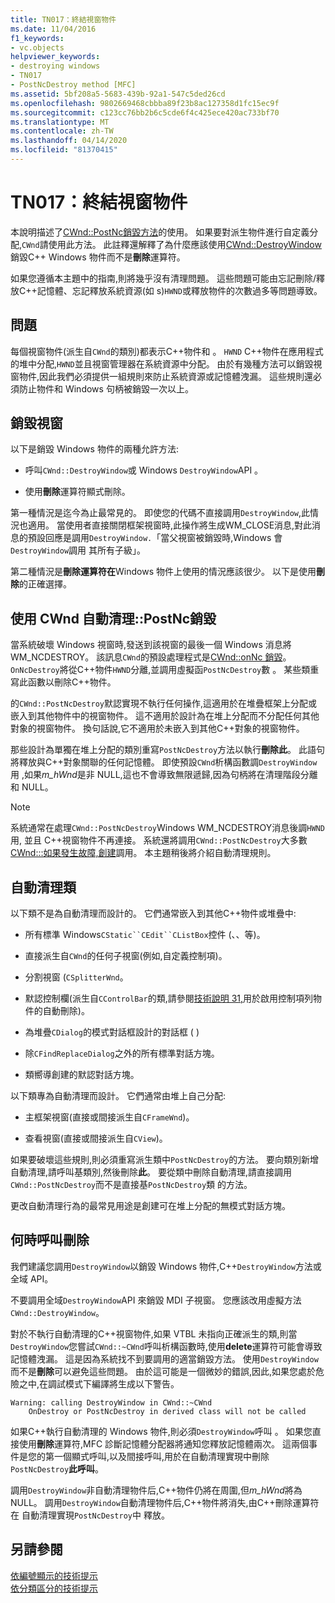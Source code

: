 ```yaml
---
title: TN017：終結視窗物件
ms.date: 11/04/2016
f1_keywords:
- vc.objects
helpviewer_keywords:
- destroying windows
- TN017
- PostNcDestroy method [MFC]
ms.assetid: 5bf208a5-5683-439b-92a1-547c5ded26cd
ms.openlocfilehash: 9802669468cbbba89f23b8ac127358d1fc15ec9f
ms.sourcegitcommit: c123cc76bb2b6c5cde6f4c425ece420ac733bf70
ms.translationtype: MT
ms.contentlocale: zh-TW
ms.lasthandoff: 04/14/2020
ms.locfileid: "81370415"
---
```

# <a name="tn017-destroying-window-objects"></a>TN017：終結視窗物件

本說明描述了[CWnd::PostNc銷毀方法](../mfc/reference/cwnd-class.md#postncdestroy)的使用。 如果要對派生物件進行自定義分配,`CWnd`請使用此方法。 此註釋還解釋了為什麼應該使用[CWnd::DestroyWindow](../mfc/reference/cwnd-class.md#destroywindow)銷毀C++ Windows 物件而不是**刪除**運算符。

如果您遵循本主題中的指南,則將幾乎沒有清理問題。 這些問題可能由忘記刪除/釋放C++記憶體、忘記釋放系統資源(如 s)`HWND`或釋放物件的次數過多等問題導致。

## <a name="the-problem"></a>問題

每個視窗物件(派生自`CWnd`的類別)都表示C++物件和 。 `HWND` C++物件在應用程式的堆中分配,`HWND`並且視窗管理器在系統資源中分配。 由於有幾種方法可以銷毀視窗物件,因此我們必須提供一組規則來防止系統資源或記憶體洩漏。 這些規則還必須防止物件和 Windows 句柄被銷毀一次以上。

## <a name="destroying-windows"></a>銷毀視窗

以下是銷毀 Windows 物件的兩種允許方法:

- 呼叫`CWnd::DestroyWindow`或 Windows `DestroyWindow`API 。

- 使用**刪除**運算符顯式刪除。

第一種情況是迄今為止最常見的。 即使您的代碼不直接調用`DestroyWindow`,此情況也適用。 當使用者直接關閉框架視窗時,此操作將生成WM_CLOSE消息,對此消息的預設回應是調用`DestroyWindow.`「當父視窗被銷毀時,Windows 會`DestroyWindow`調用 其所有子級」。

第二種情況是**刪除運算符在**Windows 物件上使用的情況應該很少。 以下是使用**刪除**的正確選擇。

## <a name="auto-cleanup-with-cwndpostncdestroy"></a>使用 CWnd 自動清理::PostNc銷毀

當系統破壞 Windows 視窗時,發送到該視窗的最後一個 Windows 消息將WM_NCDESTROY。 該訊息`CWnd`的預設處理程式是[CWnd::onNc 銷毀](../mfc/reference/cwnd-class.md#onncdestroy)。 `OnNcDestroy`將從C++物件`HWND`分離,並調用虛擬函`PostNcDestroy`數 。 某些類重寫此函數以刪除C++物件。

的`CWnd::PostNcDestroy`默認實現不執行任何操作,這適用於在堆疊框架上分配或嵌入到其他物件中的視窗物件。 這不適用於設計為在堆上分配而不分配任何其他對象的視窗物件。 換句話說,它不適用於未嵌入到其他C++對象的視窗物件。

那些設計為單獨在堆上分配的類別重寫`PostNcDestroy`方法以執行**刪除此**。 此語句將釋放與C++對象關聯的任何記憶體。 即使預設`CWnd`析構函數調`DestroyWindow`用 ,如果*m_hWnd*是非 NULL,這也不會導致無限遞歸,因為句柄將在清理階段分離和 NULL。

> [!NOTE]
> 系統通常在處理`CWnd::PostNcDestroy`Windows WM_NCDESTROY消息後調`HWND`用, 並且 C++視窗物件不再連接。 系統還將調用`CWnd::PostNcDestroy`大多數[CWnd:::如果發生故障,創建](../mfc/reference/cwnd-class.md#create)調用。 本主題稍後將介紹自動清理規則。

## <a name="auto-cleanup-classes"></a>自動清理類

以下類不是為自動清理而設計的。 它們通常嵌入到其他C++物件或堆疊中:

- 所有標準 Windows`CStatic``CEdit``CListBox`控件 (、、等)。

- 直接派生自`CWnd`的任何子視窗(例如,自定義控制項)。

- 分割視窗 (`CSplitterWnd`。

- 默認控制欄(派生自`CControlBar`的類,請參閱[技術說明 31,](../mfc/tn031-control-bars.md)用於啟用控制項列物件的自動刪除)。

- 為堆疊`CDialog`的模式對話框設計的對話框 ( )

- 除`CFindReplaceDialog`之外的所有標準對話方塊。

- 類嚮導創建的默認對話方塊。

以下類專為自動清理而設計。 它們通常由堆上自己分配:

- 主框架視窗(直接或間接派生自`CFrameWnd`)。

- 查看視窗(直接或間接派生自`CView`)。

如果要破壞這些規則,則必須重寫派生類中`PostNcDestroy`的方法。 要向類別新增自動清理,請呼叫基類別,然後刪除**此**。 要從類中刪除自動清理,請直接調用`CWnd::PostNcDestroy`而不是直接基`PostNcDestroy`類 的方法。

更改自動清理行為的最常見用途是創建可在堆上分配的無模式對話方塊。

## <a name="when-to-call-delete"></a>何時呼叫刪除

我們建議您調用`DestroyWindow`以銷毀 Windows 物件,C++`DestroyWindow`方法或全域 API。

不要調用全域`DestroyWindow`API 來銷毀 MDI 子視窗。 您應該改用虛擬方法`CWnd::DestroyWindow`。

對於不執行自動清理的C++視窗物件,如果 VTBL 未指向正確派生的類,則當`DestroyWindow`您嘗試`CWnd::~CWnd`呼叫析構函數時,使用**delete**運算符可能會導致記憶體洩漏。 這是因為系統找不到要調用的適當銷毀方法。 使用`DestroyWindow`而不是**刪除**可以避免這些問題。 由於這可能是一個微妙的錯誤,因此,如果您處於危險之中,在調試模式下編譯將生成以下警告。

```
Warning: calling DestroyWindow in CWnd::~CWnd
    OnDestroy or PostNcDestroy in derived class will not be called
```

如果C++執行自動清理的 Windows 物件,則必須`DestroyWindow`呼叫 。 如果您直接使用**刪除**運算符,MFC 診斷記憶體分配器將通知您釋放記憶體兩次。 這兩個事件是您的第一個顯式呼叫,以及間接呼叫,用於在自動清理實現中刪除`PostNcDestroy`**此呼叫**。

調用`DestroyWindow`非自動清理物件后,C++物件仍將在周圍,但*m_hWnd*將為 NULL。 調用`DestroyWindow`自動清理物件后,C++物件將消失,由C++刪除運算符在 自動清理實現`PostNcDestroy`中 釋放。

## <a name="see-also"></a>另請參閱

[依編號顯示的技術提示](../mfc/technical-notes-by-number.md)<br/>
[依分類區分的技術提示](../mfc/technical-notes-by-category.md)
